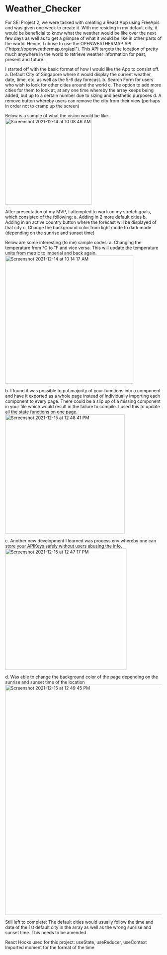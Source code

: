 # Weather_Checker

For SEI Project 2, we were tasked with creating a React App using FreeApis and was given one week to create it.
With me residing in my default city, it would be beneficial to know what the weather would be like over the next few days as well as to get a glimpse of what it would be like in other parts of the world.
Hence, I chose to use the OPENWEATHERMAP API ("https://openweathermap.org/api"). This API targets the location of pretty much anywhere in the world to retrieve weather information for past, present and future.

I started off with the basic format of how I would like the App to consist off.
a. Default City of Singapore where it would display the current weather, date, time, etc, as well as the 5-6 day forecast.
b. Search Form for users who wish to look for other cities around the world
c. The option to add more cities for them to look at, at any one time whereby the array keeps being added, but up to a certain number due to sizing and aesthetic purposes
d. A remove button whereby users can remove the city from their view (perhaps in order not to cramp up the screen)

Below is a sample of what the vision would be like.
<img width="278" alt="Screenshot 2021-12-14 at 10 08 46 AM" src="https://user-images.githubusercontent.com/88125976/145919998-39a494d0-5fc9-4b7a-8c22-667c6d9349a3.png">

After presentation of my MVP, I attempted to work on my stretch goals, which consisted of the following:
a. Adding in 2 more default cities
b. Adding in an active country button where the forecast will be displayed of that city
c. Change the background color from light mode to dark mode (depending on the sunrise and sunset time)

Below are some interesting (to me) sample codes:
a. Changing the temperature from ℃ to ℉ and vice versa. This will update the temperature units from metric to imperial and back again.
<img width="412" alt="Screenshot 2021-12-14 at 10 14 17 AM" src="https://user-images.githubusercontent.com/88125976/145920592-0037505e-00f0-4fa2-bd4b-d7ad36467316.png">

b. I found it was possible to put majority of your functions into a component and have it exported as a whole page instead of individually importing each component to every page. There could be a slip up of a missing component in your file which would result in the failure to compile. I used this to update all the state functions on one page.
<img width="384" alt="Screenshot 2021-12-15 at 12 48 41 PM" src="https://user-images.githubusercontent.com/88125976/146125092-03e8f1e8-c957-4181-b30e-e97c5435b1ea.png">


c. Another new development I learned was process.env whereby one can store your APIKeys safely without users abusing the info.
<img width="390" alt="Screenshot 2021-12-15 at 12 47 17 PM" src="https://user-images.githubusercontent.com/88125976/146125047-a2e49af7-8780-4a33-a202-2beb5d062b3d.png">

d. Was able to change the background color of the page depending on the sunrise and sunset time of the location
<img width="741" alt="Screenshot 2021-12-15 at 12 49 45 PM" src="https://user-images.githubusercontent.com/88125976/146125172-6a68a34e-b561-4774-81ab-b62371bf0ed0.png">

Still left to complete:
The default cities would usually follow the time and date of the 1st default city in the array as well as the wrong sunrise and sunset time. This needs to be amended

React Hooks used for this project: useState, useReducer, useContext
Imported moment for the format of the time
